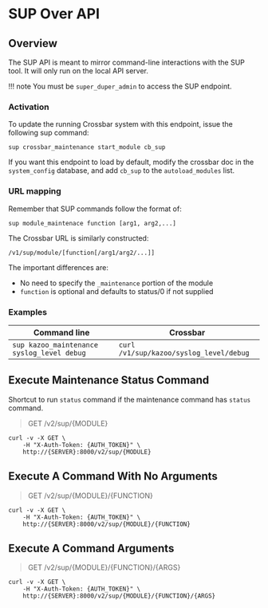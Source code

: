 # SUP Over API

## Overview

The SUP API is meant to mirror command-line interactions with the SUP tool. It will only run on the local API server.

!!! note
    You must be `super_duper_admin` to access the SUP endpoint.

### Activation

To update the running Crossbar system with this endpoint, issue the following sup command:

```shell
sup crossbar_maintenance start_module cb_sup
```

If you want this endpoint to load by default, modify the crossbar doc in the `system_config` database, and add `cb_sup` to the `autoload_modules` list.

### URL mapping

Remember that SUP commands follow the format of:

```shell
sup module_maintenace function [arg1, arg2,...]
```

The Crossbar URL is similarly constructed:

```
/v1/sup/module/[function[/arg1/arg2/...]]
```

The important differences are:

* No need to specify the `_maintenance` portion of the module
* `function` is optional and defaults to status/0 if not supplied

### Examples

| Command line | Crossbar |
|--------------------------------------------|-----------------------------------------|
| `sup kazoo_maintenance syslog_level debug` | `curl /v1/sup/kazoo/syslog_level/debug` |

## Execute Maintenance Status Command

Shortcut to run `status` command if the maintenance command has `status` command.

> GET /v2/sup/{MODULE}

```shell
curl -v -X GET \
    -H "X-Auth-Token: {AUTH_TOKEN}" \
    http://{SERVER}:8000/v2/sup/{MODULE}
```

## Execute A Command With No Arguments

> GET /v2/sup/{MODULE}/{FUNCTION}

```shell
curl -v -X GET \
    -H "X-Auth-Token: {AUTH_TOKEN}" \
    http://{SERVER}:8000/v2/sup/{MODULE}/{FUNCTION}
```

## Execute A Command Arguments

> GET /v2/sup/{MODULE}/{FUNCTION}/{ARGS}

```shell
curl -v -X GET \
    -H "X-Auth-Token: {AUTH_TOKEN}" \
    http://{SERVER}:8000/v2/sup/{MODULE}/{FUNCTION}/{ARGS}
```

